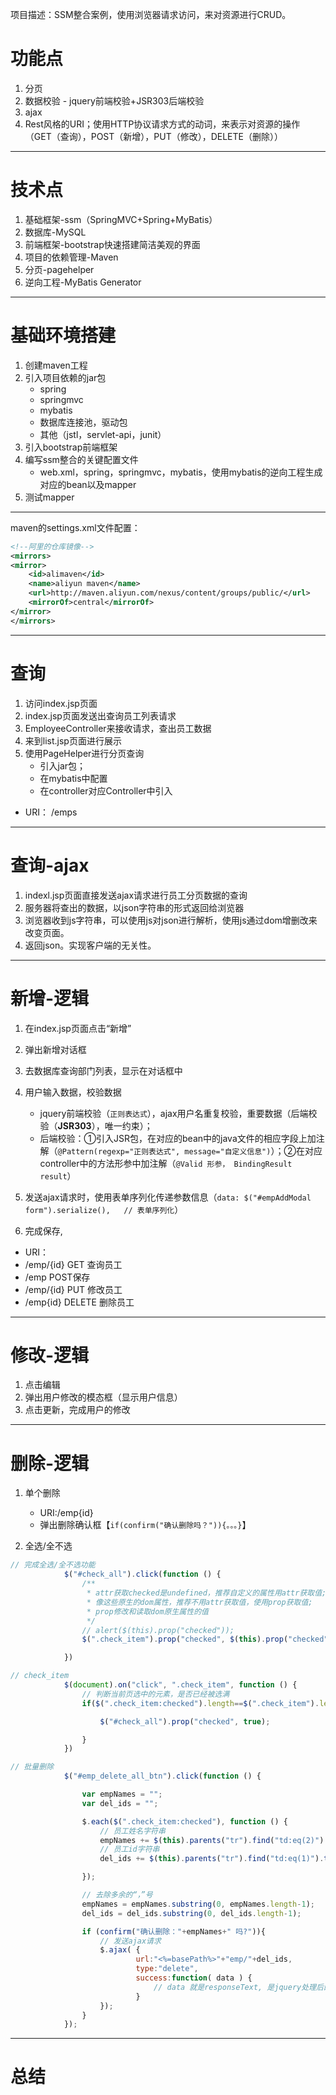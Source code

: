 项目描述：SSM整合案例，使用浏览器请求访问，来对资源进行CRUD。

# 功能点

 1. 分页
 2. 数据校验
 		- jquery前端校验+JSR303后端校验
  3. ajax
  4. Rest风格的URI；使用HTTP协议请求方式的动词，来表示对资源的操作（GET（查询），POST（新增），PUT（修改），DELETE（删除））

---
# 技术点
1. 基础框架-ssm（SpringMVC+Spring+MyBatis）
2. 数据库-MySQL
3. 前端框架-bootstrap快速搭建简洁美观的界面
4. 项目的依赖管理-Maven
5. 分页-pagehelper
6. 逆向工程-MyBatis Generator

---
# 基础环境搭建
1. 创建maven工程
2. 引入项目依赖的jar包
    - spring
    - springmvc
    - mybatis
    - 数据库连接池，驱动包
    - 其他（jstl，servlet-api，junit）
3. 引入bootstrap前端框架
4. 编写ssm整合的关键配置文件
	- web.xml，spring，springmvc，mybatis，使用mybatis的逆向工程生成对应的bean以及mapper
5. 测试mapper
---
maven的settings.xml文件配置：



```xml
<!--阿里的仓库镜像-->
<mirrors>
<mirror>
	<id>alimaven</id>
	<name>aliyun maven</name>
    <url>http://maven.aliyun.com/nexus/content/groups/public/</url>
	<mirrorOf>central</mirrorOf>
</mirror>
</mirrors>
```
---
# 查询
1. 访问index.jsp页面
2. index.jsp页面发送出查询员工列表请求
3. EmployeeController来接收请求，查出员工数据
4. 来到list.jsp页面进行展示
5. 使用PageHelper进行分页查询
	- 引入jar包；
	- 在mybatis中配置
	- 在controller对应Controller中引入

- URI： /emps

---
# 查询-ajax
1. indexl.jsp页面直接发送ajax请求进行员工分页数据的查询
2. 服务器将查出的数据，以json字符串的形式返回给浏览器
3. 浏览器收到js字符串，可以使用js对json进行解析，使用js通过dom增删改来改变页面。
4. 返回json。实现客户端的无关性。

---


# 新增-逻辑
1. 在index.jsp页面点击“新增”
2. 弹出新增对话框
3. 去数据库查询部门列表，显示在对话框中
4. 用户输入数据，校验数据
	- jquery前端校验（`正则表达式`），ajax用户名重复校验，重要数据（后端校验（**JSR303**），唯一约束）；
	- 后端校验：①引入JSR包，在对应的bean中的java文件的相应字段上加注解（`@Pattern(regexp="正则表达式", message="自定义信息")`）；②在对应controller中的方法形参中加注解（`@Valid 形参， BindingResult result`）

5. 发送ajax请求时，使用表单序列化传递参数信息（`data: $("#empAddModal form").serialize(),   // 表单序列化`）
6. 完成保存, 

- URI：
- /emp/{id}     GET 查询员工
- /emp     POST保存
- /emp/{id}     PUT 修改员工
- /emp{id} DELETE 删除员工
---

# 修改-逻辑
1. 点击编辑
2. 弹出用户修改的模态框（显示用户信息）
3. 点击更新，完成用户的修改

---
# 删除-逻辑
1. 单个删除
	- URI:/emp{id}
	- 弹出删除确认框【`if(confirm("确认删除吗？")){。。。}`】

2. 全选/全不选

```javascript
// 完成全选/全不选功能
            $("#check_all").click(function () {
                /**
                 * attr获取checked是undefined，推荐自定义的属性用attr获取值;
                 * 像这些原生的dom属性，推荐不用attr获取值，使用prop获取值;
                 * prop修改和读取dom原生属性的值
                 */
                // alert($(this).prop("checked"));
                $(".check_item").prop("checked", $(this).prop("checked"));

            })
```

```javascript
// check_item
            $(document).on("click", ".check_item", function () {
                // 判断当前页选中的元素，是否已经被选满
                if($(".check_item:checked").length==$(".check_item").length){

                    $("#check_all").prop("checked", true);

                }
            })
```

```javascript
// 批量删除
            $("#emp_delete_all_btn").click(function () {

                var empNames = "";
                var del_ids = "";

                $.each($(".check_item:checked"), function () {
                    // 员工姓名字符串
                    empNames += $(this).parents("tr").find("td:eq(2)").text() + ",";
                    // 员工id字符串
                    del_ids += $(this).parents("tr").find("td:eq(1)").text() + "-";

                });

                // 去除多余的“，”号
                empNames = empNames.substring(0, empNames.length-1);
                del_ids = del_ids.substring(0, del_ids.length-1);

                if (confirm("确认删除："+empNames+" 吗?")){
                    // 发送ajax请求
                    $.ajax( {
                            url:"<%=basePath%>"+"emp/"+del_ids,
                            type:"delete",
                            success:function( data ) {
                                // data 就是responseText, 是jquery处理后的数据。
                            }
                    });
                }
            });
```

---
# 总结
